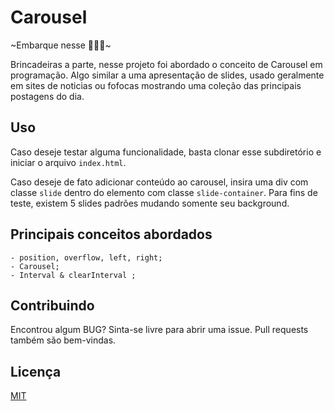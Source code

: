 # Carousel

~Embarque nesse 🎠🎠🎠~

Brincadeiras a parte, nesse projeto foi abordado o conceito de Carousel em programação. Algo similar a uma apresentação de slides, usado geralmente em sites de noticias ou fofocas mostrando uma coleção das principais postagens do dia.

## Uso

Caso deseje testar alguma funcionalidade, basta clonar esse subdiretório e iniciar o arquivo ```index.html```.

Caso deseje de fato adicionar conteúdo ao carousel, insira uma div com classe  ```slide``` dentro do elemento com classe ```slide-container```.
Para fins de teste, existem 5 slides padrões mudando somente seu background.


## Principais conceitos abordados
	- position, overflow, left, right;
	- Carousel;
	- Interval & clearInterval ;

## Contribuindo
Encontrou algum BUG? Sinta-se livre para abrir uma issue. Pull requests também são bem-vindas.

## Licença
[MIT](https://choosealicense.com/licenses/mit/)
